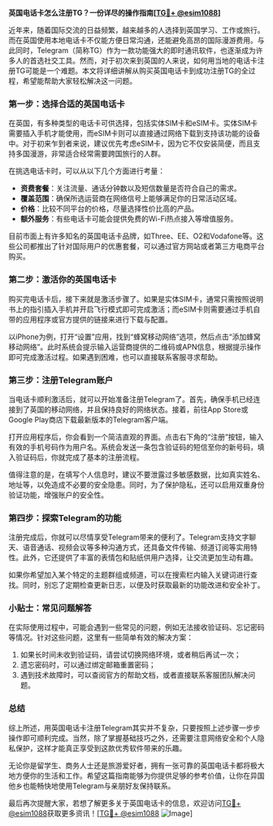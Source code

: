 **英国电话卡怎么注册TG？一份详尽的操作指南[[TG💪+ @esim1088](https://t.me/s/esim1088)]**

近年来，随着国际交流的日益频繁，越来越多的人选择到英国学习、工作或旅行。而在英国使用本地电话卡不仅能方便日常沟通，还能避免高昂的国际漫游费用。与此同时，Telegram（简称TG）作为一款功能强大的即时通讯软件，也逐渐成为许多人的首选社交工具。然而，对于初次来到英国的人来说，如何用当地的电话卡注册TG可能是一个难题。本文将详细讲解从购买英国电话卡到成功注册TG的全过程，希望能帮助大家轻松解决这一问题。

### 第一步：选择合适的英国电话卡

在英国，有多种类型的电话卡可供选择，包括实体SIM卡和eSIM卡。实体SIM卡需要插入手机才能使用，而eSIM卡则可以直接通过网络下载到支持该功能的设备中。对于初来乍到者来说，建议优先考虑eSIM卡，因为它不仅安装简便，而且支持多国漫游，非常适合经常需要跨国旅行的人群。

在挑选电话卡时，可以从以下几个方面进行考量：
- **资费套餐**：关注流量、通话分钟数以及短信数量是否符合自己的需求。
- **覆盖范围**：确保所选运营商在网络信号上能够满足你的日常活动区域。
- **价格**：比较不同平台的价格，尽量选择性价比高的产品。
- **额外服务**：有些电话卡可能会提供免费的Wi-Fi热点接入等增值服务。

目前市面上有许多知名的英国电话卡品牌，如Three、EE、O2和Vodafone等。这些公司都推出了针对国际用户的优惠套餐，可以通过官方网站或者第三方电商平台购买。

### 第二步：激活你的英国电话卡

购买完电话卡后，接下来就是激活步骤了。如果是实体SIM卡，通常只需按照说明书上的指引插入手机并开启飞行模式即可完成激活；而eSIM卡则需要通过手机自带的应用程序或官方提供的链接来进行下载与配置。

以iPhone为例，打开“设置”应用，找到“蜂窝移动网络”选项，然后点击“添加蜂窝移动网络”。此时系统会提示输入运营商提供的二维码或APN信息，根据提示操作即可完成激活过程。如果遇到困难，也可以直接联系客服寻求帮助。

### 第三步：注册Telegram账户

当电话卡顺利激活后，就可以开始准备注册Telegram了。首先，确保手机已经连接到了英国的移动网络，并且保持良好的网络状态。接着，前往App Store或Google Play商店下载最新版本的Telegram客户端。

打开应用程序后，你会看到一个简洁直观的界面。点击右下角的“注册”按钮，输入有效的手机号码作为用户名。系统会发送一条包含验证码的短信至你的新号码，填入验证码后，你就完成了基本的注册流程。

值得注意的是，在填写个人信息时，建议不要泄露过多敏感数据，比如真实姓名、地址等，以免造成不必要的安全隐患。同时，为了保护隐私，还可以启用双重身份验证功能，增强账户的安全性。

### 第四步：探索Telegram的功能

注册完成后，你就可以尽情享受Telegram带来的便利了。Telegram支持文字聊天、语音通话、视频会议等多种沟通方式，还具备文件传输、频道订阅等实用特性。此外，它还提供了丰富的表情包和贴纸供用户选择，让交流更加生动有趣。

如果你希望加入某个特定的主题群组或频道，可以在搜索栏内输入关键词进行查找。同时，别忘了定期检查更新日志，以便及时获取最新的功能改进和安全补丁。

### 小贴士：常见问题解答

在实际使用过程中，可能会遇到一些常见的问题，例如无法接收验证码、忘记密码等情况。针对这些问题，这里有一些简单有效的解决方案：

1. 如果长时间未收到验证码，请尝试切换网络环境，或者稍后再试一次；
2. 遗忘密码时，可以通过绑定邮箱重置密码；
3. 遇到技术故障时，可以查阅官方的帮助文档，或者直接联系客服团队解决问题。

### 总结

综上所述，用英国电话卡注册Telegram其实并不复杂，只要按照上述步骤一步步操作即可顺利完成。当然，除了掌握基础技巧之外，还需要注意网络安全和个人隐私保护，这样才能真正享受到这款优秀软件带来的乐趣。

无论你是留学生、商务人士还是旅游爱好者，拥有一张可靠的英国电话卡都将极大地方便你的生活和工作。希望这篇指南能够为你提供足够的参考价值，让你在异国他乡也能畅快地使用Telegram与亲朋好友保持联系。

最后再次提醒大家，若想了解更多关于英国电话卡的信息，欢迎访问[TG💪+ @esim1088](https://t.me/s/esim1088)获取更多资讯！[[TG💪+ @esim1088](https://t.me/s/esim1088) ![Image](https://i.postimg.cc/4NQfJmqS/Snipaste-2025-05-13-00-14-12.png)]